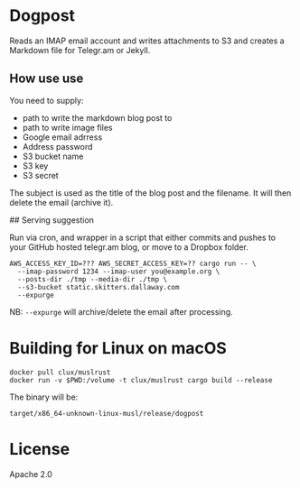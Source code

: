 # Dogpost

Reads an IMAP email account and writes attachments to S3 and creates a Markdown file for Telegr.am or Jekyll.

## How use use

You need to supply:

- path to write the markdown blog post to
- path to write image files
- Google email adrress
- Address password
- S3 bucket name
- S3 key
- S3 secret

The subject is used as the title of the blog post and the filename. It will then delete the email (archive it).

## Serving suggestion

Run via cron, and wrapper in a script that either commits and pushes to your GitHub hosted telegr.am blog, or move to a Dropbox folder.

```
AWS_ACCESS_KEY_ID=??? AWS_SECRET_ACCESS_KEY=?? cargo run -- \
  --imap-password 1234 --imap-user you@example.org \
  --posts-dir ./tmp --media-dir ./tmp \
  --s3-bucket static.skitters.dallaway.com
  --expurge
```

NB: `--expurge` will archive/delete the email after processing.


# Building for Linux on macOS

```
docker pull clux/muslrust
docker run -v $PWD:/volume -t clux/muslrust cargo build --release
```

The binary will be:

```
target/x86_64-unknown-linux-musl/release/dogpost
```

# License

Apache 2.0

